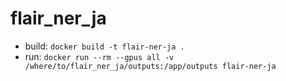 # flair_ner_ja

- build: `docker build -t flair-ner-ja .`
- run: `docker run --rm --gpus all -v /where/to/flair_ner_ja/outputs:/app/outputs flair-ner-ja`
